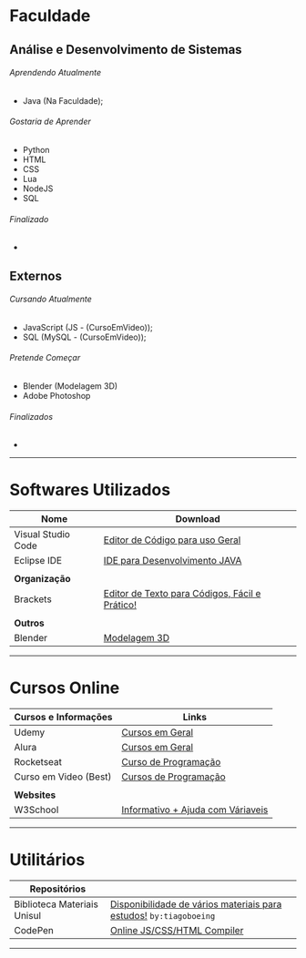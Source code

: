 # Faculdade
## Análise e Desenvolvimento de Sistemas
###### Aprendendo Atualmente
- Java (Na Faculdade);

###### Gostaria de Aprender
- Python
- HTML
- CSS
- Lua
- NodeJS
- SQL

###### Finalizado
-

## Externos
###### Cursando Atualmente
- JavaScript (JS - (CursoEmVideo));
- SQL (MySQL - (CursoEmVideo));

###### Pretende Começar
- Blender (Modelagem 3D)
- Adobe Photoshop

###### Finalizados
-

---
# Softwares Utilizados
| Nome                          | Download                                                                                                               |
| -------------------------------- | ---------------------------------------------------------------------------------------------------------------------------------|
| Visual Studio Code               | [Editor de Código para uso Geral]([https://www.udemy.com/pt/](https://code.visualstudio.com))                                    |
| Eclipse IDE                      | [IDE para Desenvolvimento JAVA](https://www.alura.com.br)                                                                        |
|                                  |                                                                                                                                  |
| **Organização**                  |                                                                                                                                  |
| Brackets                         | [Editor de Texto para Códigos, Fácil e Prático!](https://brackets.io)                                                            |
|                                  |                                                                                                                                  |
| **Outros**                       |                                                                                                                                  |
| Blender                          | [Modelagem 3D](https://www.blender.org)                                                                                          |
---
# Cursos Online
| Cursos e Informações                          | Links                                                                                                               |
| -------------------------------- | ---------------------------------------------------------------------------------------------------------------------------------|
| Udemy                            | [Cursos em Geral](https://www.udemy.com/pt/)                                                                                     |
| Alura                            | [Cursos em Geral](https://www.alura.com.br)                                                                                      |
| Rocketseat                       | [Curso de Programação](https://www.rocketseat.com.br)                                                                            |
| Curso em Video (Best)            | [Cursos de Programação](https://www.cursoemvideo.com)                                                                            |
|                                  |                                                                                                                                  |
| **Websites**                     |                                                                                                                                  |
| W3School                         | [Informativo + Ajuda com Váriaveis](https://www.w3schools.com)                                                                   |
---
# Utilitários
| **Repositórios**                 |                                                                                                                                  |
| -------------------------------- | ---------------------------------------------------------------------------------------------------------------------------------|
| Biblioteca Materiais Unisul      | [Disponibilidade de vários materiais para estudos!](https://github.com/computacaoUnisul/biblioteca-da-computacao-materiais) `by:tiagoboeing`                   |
| CodePen                          | [Online JS/CSS/HTML Compiler](codepen.io)                                                                                        |
----
